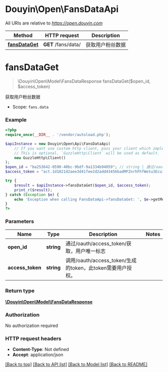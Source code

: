 # Douyin\Open\FansDataApi

All URIs are relative to *https://open.douyin.com*

Method | HTTP request | Description
------------- | ------------- | -------------
[**fansDataGet**](FansDataApi.md#fansdataget) | **GET** /fans/data/ | 获取用户粉丝数据

# **fansDataGet**
> \Douyin\Open\Model\FansDataResponse fansDataGet($open_id, $access_token)

获取用户粉丝数据

* Scope: `fans.data`

### Example
```php
<?php
require_once(__DIR__ . '/vendor/autoload.php');

$apiInstance = new Douyin\Open\Api\FansDataApi(
    // If you want use custom http client, pass your client which implements `GuzzleHttp\ClientInterface`.
    // This is optional, `GuzzleHttp\Client` will be used as default.
    new GuzzleHttp\Client()
);
$open_id = "ba253642-0590-40bc-9bdf-9a1334b94059"; // string | 通过/oauth/access_token/获取，用户唯一标志
$access_token = "act.1d1021d2aee3d41fee2d2add43456badMFZnrhFhfWotu3Ecuiuka27L56lr"; // string | 调用/oauth/access_token/生成的token，此token需要用户授权。

try {
    $result = $apiInstance->fansDataGet($open_id, $access_token);
    print_r($result);
} catch (Exception $e) {
    echo 'Exception when calling FansDataApi->fansDataGet: ', $e->getMessage(), PHP_EOL;
}
?>
```

### Parameters

Name | Type | Description  | Notes
------------- | ------------- | ------------- | -------------
 **open_id** | **string**| 通过/oauth/access_token/获取，用户唯一标志 |
 **access_token** | **string**| 调用/oauth/access_token/生成的token，此token需要用户授权。 |

### Return type

[**\Douyin\Open\Model\FansDataResponse**](../Model/FansDataResponse.md)

### Authorization

No authorization required

### HTTP request headers

 - **Content-Type**: Not defined
 - **Accept**: application/json

[[Back to top]](#) [[Back to API list]](../../README.md#documentation-for-api-endpoints) [[Back to Model list]](../../README.md#documentation-for-models) [[Back to README]](../../README.md)

